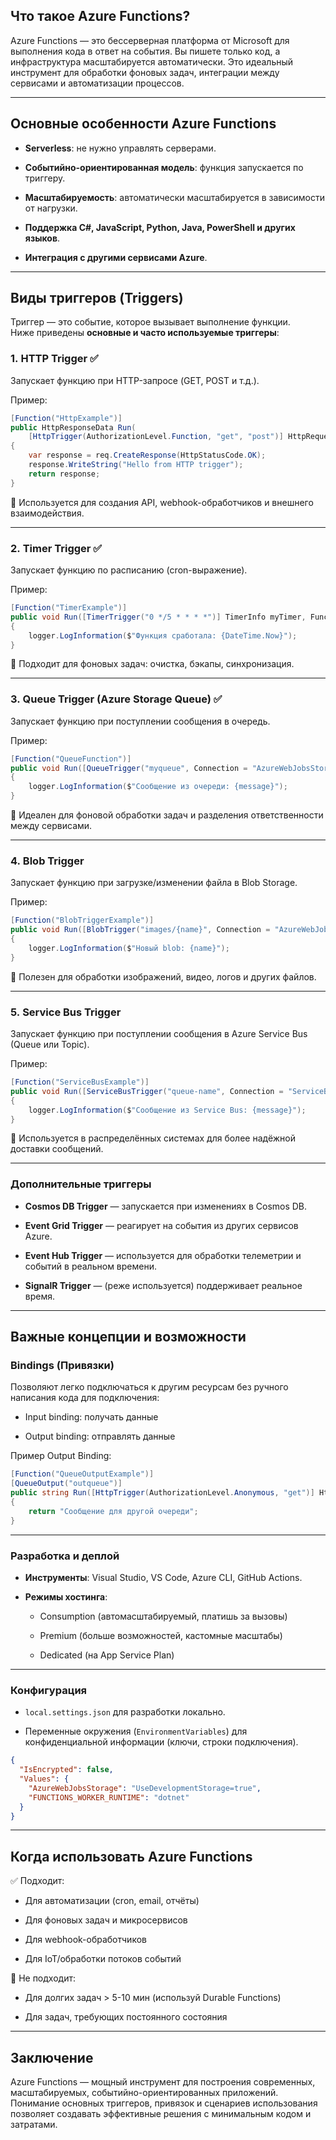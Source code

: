 ## Что такое Azure Functions?

Azure Functions — это бессерверная платформа от Microsoft для выполнения кода в ответ на события. Вы пишете только код, а инфраструктура масштабируется автоматически. Это идеальный инструмент для обработки фоновых задач, интеграции между сервисами и автоматизации процессов.

---

## Основные особенности Azure Functions

- **Serverless**: не нужно управлять серверами.
    
- **Событийно-ориентированная модель**: функция запускается по триггеру.
    
- **Масштабируемость**: автоматически масштабируется в зависимости от нагрузки.
    
- **Поддержка C#, JavaScript, Python, Java, PowerShell и других языков**.
    
- **Интеграция с другими сервисами Azure**.
    

---

## Виды триггеров (Triggers)

Триггер — это событие, которое вызывает выполнение функции.  
Ниже приведены **основные и часто используемые триггеры**:

### 1. **HTTP Trigger** ✅

Запускает функцию при HTTP-запросе (GET, POST и т.д.).

Пример:

```csharp
[Function("HttpExample")]
public HttpResponseData Run(
    [HttpTrigger(AuthorizationLevel.Function, "get", "post")] HttpRequestData req)
{
    var response = req.CreateResponse(HttpStatusCode.OK);
    response.WriteString("Hello from HTTP trigger");
    return response;
}
```

📌 Используется для создания API, webhook-обработчиков и внешнего взаимодействия.

---

### 2. **Timer Trigger** ✅

Запускает функцию по расписанию (cron-выражение).

Пример:

```csharp
[Function("TimerExample")]
public void Run([TimerTrigger("0 */5 * * * *")] TimerInfo myTimer, FunctionContext context)
{
    logger.LogInformation($"Функция сработала: {DateTime.Now}");
}
```

📌 Подходит для фоновых задач: очистка, бэкапы, синхронизация.

---

### 3. **Queue Trigger (Azure Storage Queue)** ✅

Запускает функцию при поступлении сообщения в очередь.

Пример:

```csharp
[Function("QueueFunction")]
public void Run([QueueTrigger("myqueue", Connection = "AzureWebJobsStorage")] string message)
{
    logger.LogInformation($"Сообщение из очереди: {message}");
}
```

📌 Идеален для фоновой обработки задач и разделения ответственности между сервисами.

---

### 4. **Blob Trigger**

Запускает функцию при загрузке/изменении файла в Blob Storage.

Пример:

```csharp
[Function("BlobTriggerExample")]
public void Run([BlobTrigger("images/{name}", Connection = "AzureWebJobsStorage")] Stream blob, string name)
{
    logger.LogInformation($"Новый blob: {name}");
}
```

📌 Полезен для обработки изображений, видео, логов и других файлов.

---

### 5. **Service Bus Trigger**

Запускает функцию при поступлении сообщения в Azure Service Bus (Queue или Topic).

Пример:

```csharp
[Function("ServiceBusExample")]
public void Run([ServiceBusTrigger("queue-name", Connection = "ServiceBusConnection")] string message)
{
    logger.LogInformation($"Сообщение из Service Bus: {message}");
}
```

📌 Используется в распределённых системах для более надёжной доставки сообщений.

---

### Дополнительные триггеры

- **Cosmos DB Trigger** — запускается при изменениях в Cosmos DB.
    
- **Event Grid Trigger** — реагирует на события из других сервисов Azure.
    
- **Event Hub Trigger** — используется для обработки телеметрии и событий в реальном времени.
    
- **SignalR Trigger** — (реже используется) поддерживает реальное время.
    

---

## Важные концепции и возможности

### Bindings (Привязки)

Позволяют легко подключаться к другим ресурсам без ручного написания кода для подключения:

- Input binding: получать данные
    
- Output binding: отправлять данные
    

Пример Output Binding:

```csharp
[Function("QueueOutputExample")]
[QueueOutput("outqueue")]
public string Run([HttpTrigger(AuthorizationLevel.Anonymous, "get")] HttpRequestData req)
{
    return "Сообщение для другой очереди";
}
```

---

### Разработка и деплой

- **Инструменты**: Visual Studio, VS Code, Azure CLI, GitHub Actions.
    
- **Режимы хостинга**:
    
    - Consumption (автомасштабируемый, платишь за вызовы)
        
    - Premium (больше возможностей, кастомные масштабы)
        
    - Dedicated (на App Service Plan)
        

---

### Конфигурация

- `local.settings.json` для разработки локально.
    
- Переменные окружения (`EnvironmentVariables`) для конфиденциальной информации (ключи, строки подключения).
    

```json
{
  "IsEncrypted": false,
  "Values": {
    "AzureWebJobsStorage": "UseDevelopmentStorage=true",
    "FUNCTIONS_WORKER_RUNTIME": "dotnet"
  }
}
```

---

## Когда использовать Azure Functions

✅ Подходит:

- Для автоматизации (cron, email, отчёты)
    
- Для фоновых задач и микросервисов
    
- Для webhook-обработчиков
    
- Для IoT/обработки потоков событий
    

🚫 Не подходит:

- Для долгих задач > 5-10 мин (используй Durable Functions)
    
- Для задач, требующих постоянного состояния
    

---

## Заключение

Azure Functions — мощный инструмент для построения современных, масштабируемых, событийно-ориентированных приложений. Понимание основных триггеров, привязок и сценариев использования позволяет создавать эффективные решения с минимальным кодом и затратами.